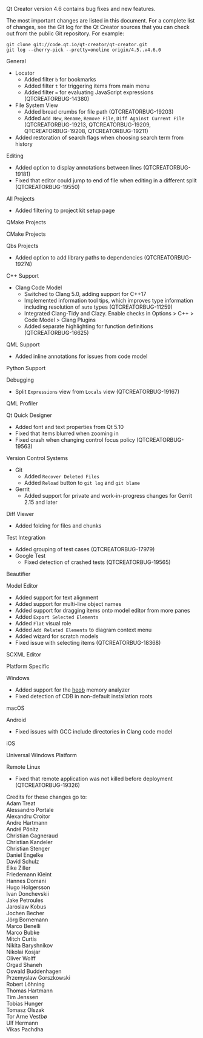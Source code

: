 Qt Creator version 4.6 contains bug fixes and new features.

The most important changes are listed in this document. For a complete
list of changes, see the Git log for the Qt Creator sources that
you can check out from the public Git repository. For example:

    git clone git://code.qt.io/qt-creator/qt-creator.git
    git log --cherry-pick --pretty=oneline origin/4.5..v4.6.0

General

* Locator
    * Added filter `b` for bookmarks
    * Added filter `t` for triggering items from main menu
    * Added filter `=` for evaluating JavaScript expressions
      (QTCREATORBUG-14380)
* File System View
    * Added bread crumbs for file path (QTCREATORBUG-19203)
    * Added `Add New`, `Rename`, `Remove File`, `Diff Against Current File`
      (QTCREATORBUG-19213, QTCREATORBUG-19209, QTCREATORBUG-19208,
      QTCREATORBUG-19211)
* Added restoration of search flags when choosing search term from history

Editing

* Added option to display annotations between lines (QTCREATORBUG-19181)
* Fixed that editor could jump to end of file when editing in a different split
  (QTCREATORBUG-19550)

All Projects

* Added filtering to project kit setup page

QMake Projects

CMake Projects

Qbs Projects

* Added option to add library paths to dependencies (QTCREATORBUG-19274)

C++ Support

* Clang Code Model
    * Switched to Clang 5.0, adding support for C++17
    * Implemented information tool tips, which improves type information
      including resolution of `auto` types (QTCREATORBUG-11259)
    * Integrated Clang-Tidy and Clazy.
      Enable checks in Options > C++ > Code Model > Clang Plugins
    * Added separate highlighting for function definitions (QTCREATORBUG-16625)

QML Support

* Added inline annotations for issues from code model

Python Support

Debugging

* Split `Expressions` view from `Locals` view (QTCREATORBUG-19167)

QML Profiler

Qt Quick Designer

* Added font and text properties from Qt 5.10
* Fixed that items blurred when zooming in
* Fixed crash when changing control focus policy (QTCREATORBUG-19563)

Version Control Systems

* Git
    * Added `Recover Deleted Files`
    * Added `Reload` button to `git log` and `git blame`
* Gerrit
    * Added support for private and work-in-progress changes for
      Gerrit 2.15 and later

Diff Viewer

* Added folding for files and chunks

Test Integration

* Added grouping of test cases (QTCREATORBUG-17979)
* Google Test
    * Fixed detection of crashed tests (QTCREATORBUG-19565)

Beautifier

Model Editor

* Added support for text alignment
* Added support for multi-line object names
* Added support for dragging items onto model editor from more panes
* Added `Export Selected Elements`
* Added `Flat` visual role
* Added `Add Related Elements` to diagram context menu
* Added wizard for scratch models
* Fixed issue with selecting items (QTCREATORBUG-18368)

SCXML Editor

Platform Specific

Windows

* Added support for the [heob](https://github.com/ssbssa/heob/releases)
  memory analyzer
* Fixed detection of CDB in non-default installation roots

macOS

Android

* Fixed issues with GCC include directories in Clang code model

iOS

Universal Windows Platform

Remote Linux

* Fixed that remote application was not killed before deployment
  (QTCREATORBUG-19326)

Credits for these changes go to:  
Adam Treat  
Alessandro Portale  
Alexandru Croitor  
Andre Hartmann  
André Pönitz  
Christian Gagneraud  
Christian Kandeler  
Christian Stenger  
Daniel Engelke  
David Schulz  
Eike Ziller  
Friedemann Kleint  
Hannes Domani  
Hugo Holgersson  
Ivan Donchevskii  
Jake Petroules  
Jaroslaw Kobus  
Jochen Becher  
Jörg Bornemann  
Marco Benelli  
Marco Bubke  
Mitch Curtis  
Nikita Baryshnikov  
Nikolai Kosjar  
Oliver Wolff  
Orgad Shaneh  
Oswald Buddenhagen  
Przemyslaw Gorszkowski  
Robert Löhning  
Thomas Hartmann  
Tim Jenssen  
Tobias Hunger  
Tomasz Olszak  
Tor Arne Vestbø  
Ulf Hermann  
Vikas Pachdha
